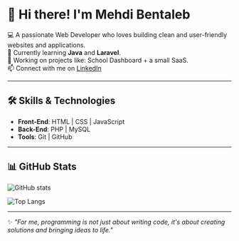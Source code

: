 # 👋 Hi there! I'm Mehdi Bentaleb  

💻 A passionate Web Developer who loves building clean and user-friendly websites and applications.  
🌱 Currently learning **Java** and **Laravel**.  
🚀 Working on projects like: School Dashboard + a small SaaS.  
📫 Connect with me on [LinkedIn](https://www.linkedin.com/in/mehdi-bentaleb-25814a355/)  

---

## 🛠️ Skills & Technologies
- **Front-End**: HTML | CSS | JavaScript  
- **Back-End**: PHP | MySQL  
- **Tools**: Git | GitHub  

---

## 📊 GitHub Stats
![GitHub stats](https://github-readme-stats.vercel.app/api?username=BenTaleb-Mehdi&show_icons=true&theme=radical)  

![Top Langs](https://github-readme-stats.vercel.app/api/top-langs/?username=BenTaleb-Mehdi&layout=compact&theme=radical)  

---

✨ *"For me, programming is not just about writing code, it's about creating solutions and bringing ideas to life."*  
